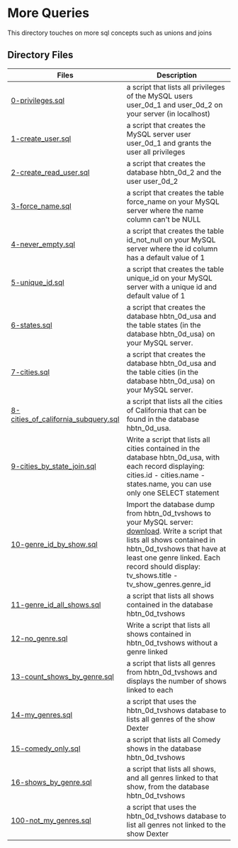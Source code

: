 # More Queries

This directory touches on more sql concepts such as unions and joins

## Directory Files

|Files|Description|
|-----|-----------|
| [0-privileges.sql](0-privileges.sql) |  a script that lists all privileges of the MySQL users user_0d_1 and user_0d_2 on your server (in localhost) |
| [1-create_user.sql](1-create_user.sql) | a script that creates the MySQL server user user_0d_1 and grants the user all privileges |
| [2-create_read_user.sql](2-create_read_user.sql) | a script that creates the database hbtn_0d_2 and the user user_0d_2 |
| [3-force_name.sql](3-force_name.sql) | a script that creates the table force_name on your MySQL server where the name column can't be NULL |
| [4-never_empty.sql](4-never_empty.sql) | a script that creates the table id_not_null on your MySQL server where the id column has a default value of 1 |
| [5-unique_id.sql](5-unique_id.sql) |  a script that creates the table unique_id on your MySQL server with a unique id and default value of 1 |
| [6-states.sql](6-states.sql) | a script that creates the database hbtn_0d_usa and the table states (in the database hbtn_0d_usa) on your MySQL server. |
| [7-cities.sql](7-cities.sql) | a script that creates the database hbtn_0d_usa and the table cities (in the database hbtn_0d_usa) on your MySQL server. |
| [8-cities_of_california_subquery.sql](8-cities_of_california_subquery.sql) | a script that lists all the cities of California that can be found in the database hbtn_0d_usa. |
| [9-cities_by_state_join.sql](9-cities_by_state_join.sql) | Write a script that lists all cities contained in the database hbtn_0d_usa, with each record displaying: cities.id - cities.name - states.name, you can use only one SELECT statement |
| [10-genre_id_by_show.sql](10-genre_id_by_show.sql) | Import the database dump from hbtn_0d_tvshows to your MySQL server: [download](https://s3.amazonaws.com/intranet-projects-files/holbertonschool-higher-level_programming+/274/hbtn_0d_tvshows.sql). Write a script that lists all shows contained in hbtn_0d_tvshows that have at least one genre linked. Each record should display: tv_shows.title - tv_show_genres.genre_id |
| [11-genre_id_all_shows.sql](11-genre_id_all_shows.sql) |  a script that lists all shows contained in the database hbtn_0d_tvshows |
| [12-no_genre.sql](12-no_genre.sql) | Write a script that lists all shows contained in hbtn_0d_tvshows without a genre linked |
| [13-count_shows_by_genre.sql](13-count_shows_by_genre.sql) | a script that lists all genres from hbtn_0d_tvshows and displays the number of shows linked to each |
| [14-my_genres.sql](14-my_genres.sql) | a script that uses the hbtn_0d_tvshows database to lists all genres of the show Dexter |
| [15-comedy_only.sql](15-comedy_only.sql) | a script that lists all Comedy shows in the database hbtn_0d_tvshows |
| [16-shows_by_genre.sql](16-shows_by_genre.sql) | a script that lists all shows, and all genres linked to that show, from the database hbtn_0d_tvshows |
| [100-not_my_genres.sql](100-not_my_genres.sql) | a script that uses the hbtn_0d_tvshows database to list all genres not linked to the show Dexter |
